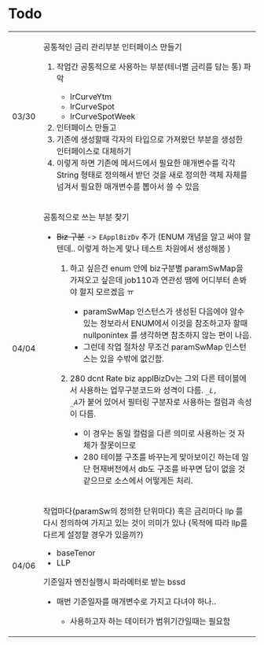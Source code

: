 # Todo

|       |                                                                                                                                                                                                                                                                                                                                                                                                                                                                                                                                                                                                                                                                                                                                 |
| ----- | ------------------------------------------------------------------------------------------------------------------------------------------------------------------------------------------------------------------------------------------------------------------------------------------------------------------------------------------------------------------------------------------------------------------------------------------------------------------------------------------------------------------------------------------------------------------------------------------------------------------------------------------------------------------------------------------------------------------------------- |
| 03/30 | <p>공통적인 금리 관리부분 인터페이스 만들기 </p><ol><li><p>작업간 공통적으로 사용하는 부분(테너별 금리를 담는 통) 파악</p><ul><li>IrCurveYtm</li><li>IrCurveSpot</li><li>IrCurveSpotWeek</li></ul></li><li>인터페이스 만들고</li><li>기존에 생성할때 각자의 타입으로 가져왔던 부분을 생성한 인터페이스로 대체하기  </li><li>이렇게 하면 기존에 메서드에서 필요한 매개변수를 각각 String 형태로 정의해서 받던 것을  새로 정의한 객체 자체를 넘겨서 필요한 매개변수를 뽑아서 쓸 수 있음</li></ol>                                                                                                                                                                                                                                                                                                                                                                                    |
| 04/04 | <p>공통적으로 쓰는 부분 찾기 </p><ul><li><p><del>Biz 구분</del> -> <code>EApplBizDv</code> 추가 (ENUM 개념을 알고 써야 할텐데.. 이렇게 하는게 맞나 테스트 차원에서 생성해봄 )</p><ol><li><p>하고 싶은건 enum 안에 biz구분별  paramSwMap을 가져오고 싶은데 job110과 연관성 땜에 어디부터 손봐야 할지 모르겠음 ㅠ </p><ul><li>paramSwMap 인스턴스가 생성된 다음에야 알수 있는 정보라서 ENUM에서 이것을 참조하고자 할때 nullponintex 를 생각하면 참조하지 않는 편이 나음. </li><li>그런데 작업 절차상 무조건 paramSwMap 인스턴스는 있을 수밖에 없긴함. </li></ul></li><li><p>280 dcnt Rate biz applBizDv는 그외 다른 테이블에서 사용하는 업무구분코드와 성격이 다름. <code>_</code><em><code>L, _A</code></em>가 붙어 있어서 필터링 구분자로 사용하는 컬럼과 속성이 다름.</p><ul><li>이 경우는 동일 컬럼을 다른 의미로 사용하는 것 자체가 잘못이므로  </li><li>280 테이블 구조를 바꾸는게 맞아보이긴 하는데 일단 현재버전에서 db도 구조를 바꾸면 답이 없을 것 같으므로 소스에서 어떻게든 처리. </li></ul></li></ol></li></ul> |
| 04/06 | <p>작업마다(paramSw의 정의한 단위마다) 혹은 금리마다 llp 를 다시 정의하여 가지고 있는 것이 의미가 있나 (목적에 따라 llp를 다르게 설정할 경우가 있을끼?) </p><ul><li>baseTenor</li><li>LLP </li></ul><p>기준일자 엔진실행시 파라메터로 받는 bssd</p><ul><li><p>매번 기준일자를 매개변수로 가지고 다녀야 하나.. </p><ul><li>사용하고자 하는 데이터가 범위기간일때는 필요함 </li></ul></li></ul>                                                                                                                                                                                                                                                                                                                                                                                                                                                   |

